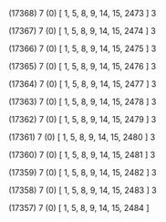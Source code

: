 (17368) 7 (0) [ 1, 5, 8, 9, 14, 15, 2473 ] 3 


(17367) 7 (0) [ 1, 5, 8, 9, 14, 15, 2474 ] 3 


(17366) 7 (0) [ 1, 5, 8, 9, 14, 15, 2475 ] 3 


(17365) 7 (0) [ 1, 5, 8, 9, 14, 15, 2476 ] 3 


(17364) 7 (0) [ 1, 5, 8, 9, 14, 15, 2477 ] 3 


(17363) 7 (0) [ 1, 5, 8, 9, 14, 15, 2478 ] 3 


(17362) 7 (0) [ 1, 5, 8, 9, 14, 15, 2479 ] 3 


(17361) 7 (0) [ 1, 5, 8, 9, 14, 15, 2480 ] 3 


(17360) 7 (0) [ 1, 5, 8, 9, 14, 15, 2481 ] 3 


(17359) 7 (0) [ 1, 5, 8, 9, 14, 15, 2482 ] 3 


(17358) 7 (0) [ 1, 5, 8, 9, 14, 15, 2483 ] 3 


(17357) 7 (0) [ 1, 5, 8, 9, 14, 15, 2484 ]  

